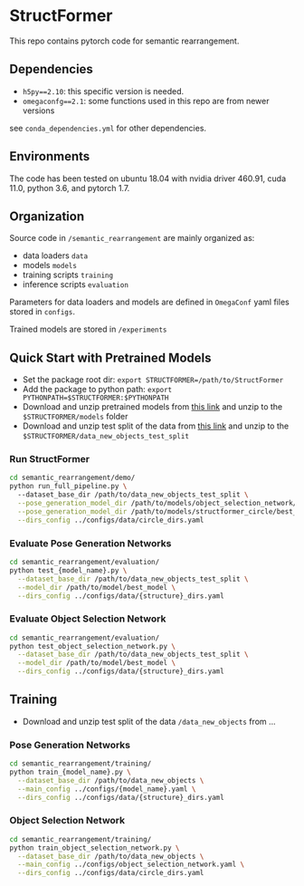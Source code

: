 # StructFormer

This repo contains pytorch code for semantic rearrangement.

## Dependencies
- `h5py==2.10`: this specific version is needed.
- `omegaconfg==2.1`: some functions used in this repo are from newer versions

see `conda_dependencies.yml` for other dependencies. 

## Environments
The code has been tested on ubuntu 18.04 with nvidia driver 460.91, cuda 11.0, python 3.6, and pytorch 1.7.

## Organization
Source code in `/semantic_rearrangement` are mainly organized as:
- data loaders `data`
- models `models`
- training scripts `training`
- inference scripts `evaluation`

Parameters for data loaders and models are defined in `OmegaConf` yaml files stored in `configs`.

Trained models are stored in `/experiments`

## Quick Start with Pretrained Models
- Set the package root dir: `export STRUCTFORMER=/path/to/StructFormer`
- Add the package to python path: `export PYTHONPATH=$STRUCTFORMER:$PYTHONPATH`
- Download and unzip pretrained models from [this link](https://drive.google.com/file/d/1EsptihJv_lPND902P6CYbe00QW-y-rA4/view?usp=sharing) and unzip to the `$STRUCTFORMER/models` folder
- Download and unzip test split of the data from [this link](https://drive.google.com/file/d/1e76qJbBJ2bKYq0JzDSRWZjswySX1ftq_/view?usp=sharing) and unzip to the `$STRUCTFORMER/data_new_objects_test_split`

### Run StructFormer
```bash
cd semantic_rearrangement/demo/
python run_full_pipeline.py \ 
  --dataset_base_dir /path/to/data_new_objects_test_split \
  --pose_generation_model_dir /path/to/models/object_selection_network/best_model \
  --pose_generation_model_dir /path/to/models/structformer_circle/best_model \
  --dirs_config ../configs/data/circle_dirs.yaml
```

### Evaluate Pose Generation Networks
```bash
cd semantic_rearrangement/evaluation/
python test_{model_name}.py \
  --dataset_base_dir /path/to/data_new_objects_test_split \
  --model_dir /path/to/model/best_model \
  --dirs_config ../configs/data/{structure}_dirs.yaml
```

### Evaluate Object Selection Network
```bash
cd semantic_rearrangement/evaluation/
python test_object_selection_network.py \
  --dataset_base_dir /path/to/data_new_objects_test_split \
  --model_dir /path/to/model/best_model \
  --dirs_config ../configs/data/{structure}_dirs.yaml
```

## Training

- Download and unzip test split of the data `/data_new_objects` from ...

### Pose Generation Networks
```bash
cd semantic_rearrangement/training/
python train_{model_name}.py \
  --dataset_base_dir /path/to/data_new_objects \
  --main_config ../configs/{model_name}.yaml \
  --dirs_config ../configs/data/{structure}_dirs.yaml
```

### Object Selection Network
```bash
cd semantic_rearrangement/training/
python train_object_selection_network.py \
  --dataset_base_dir /path/to/data_new_objects \
  --main_config ../configs/object_selection_network.yaml \
  --dirs_config ../configs/data/circle_dirs.yaml
```
